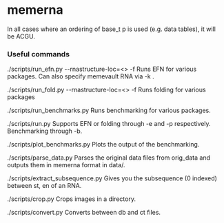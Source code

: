 # memerna

In all cases where an ordering of base_t p is used (e.g. data tables), it will be ACGU.


### Useful commands

./scripts/run_efn.py --rnastructure-loc=<> -f <ct or db filename>
Runs EFN for various packages. Can also specify memevault RNA via -k <memevault name>.

./scripts/run_fold.py --rnastructure-loc=<> -f <ct or db filename>
Runs folding for various packages

./scripts/run_benchmarks.py
Runs benchmarking for various packages.

./scripts/run.py
Supports EFN or folding through -e and -p respectively. Benchmarking through -b.

./scripts/plot_benchmarks.py
Plots the output of the benchmarking.

./scripts/parse_data.py
Parses the original data files from orig_data and outputs them in memerna format in data/.

./scripts/extract_subsequence.py
Gives you the subsequence (0 indexed) between st, en of an RNA.

./scripts/crop.py
Crops images in a directory.

./scripts/convert.py
Converts between db and ct files.
